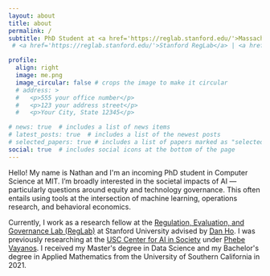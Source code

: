 ```yaml
---
layout: about
title: about
permalink: /
subtitle: PhD Student at <a href='https://reglab.stanford.edu/'>Massachusetts Institute of Technology</a>
 # <a href='https://reglab.stanford.edu/'>Stanford RegLab</a> | <a href='https://cais.usc.edu/'>USC CAIS</a>

profile:
  align: right
  image: me.png
  image_circular: false # crops the image to make it circular
  # address: >
  #   <p>555 your office number</p>
  #   <p>123 your address street</p>
  #   <p>Your City, State 12345</p>

# news: true  # includes a list of news items
# latest_posts: true  # includes a list of the newest posts
# selected_papers: true # includes a list of papers marked as "selected={true}"
social: true  # includes social icons at the bottom of the page
---
```

Hello! My name is Nathan and I'm an incoming PhD student in Computer Science at MIT. I’m broadly interested in the societal impacts of AI — particularly questions around equity and technology governance. This often entails using tools at the intersection of machine learning, operations research, and behavioral economics.

Currently, I work as a research fellow at the [Regulation, Evaluation, and Governance Lab (RegLab)][reglab] at Stanford University advised by [Dan Ho][danho]. I was previously researching at the [USC Center for AI in Society][usc-cais] under [Phebe Vayanos][phebevayanos]. I received my Master's degree in Data Science and my Bachelor's degree in Applied Mathematics from the University of Southern California in 2021.


[reglab]: https://reglab.stanford.edu/
[danho]: https://law.stanford.edu/directory/daniel-e-ho/
[phebevayanos]: https://sites.google.com/usc.edu/phebevayanos/
[usc-cais]: https://cais.usc.edu/
[jekyll-organization]: https://github.com/jekyll
